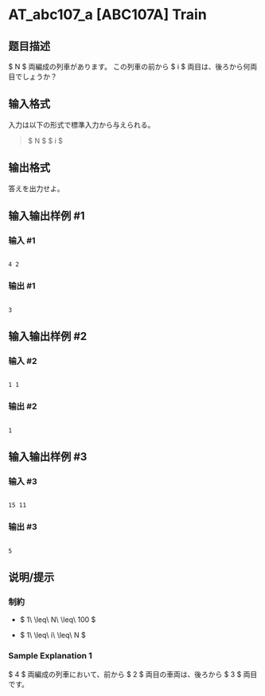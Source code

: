# AT_abc107_a [ABC107A] Train

## 题目描述

[problemUrl]: https://atcoder.jp/contests/abc107/tasks/abc107_a

$ N $ 両編成の列車があります。 この列車の前から $ i $ 両目は、後ろから何両目でしょうか？

## 输入格式

入力は以下の形式で標準入力から与えられる。

> $ N $ $ i $

## 输出格式

答えを出力せよ。

## 输入输出样例 #1

### 输入 #1

```
4 2
```

### 输出 #1

```
3
```

## 输入输出样例 #2

### 输入 #2

```
1 1
```

### 输出 #2

```
1
```

## 输入输出样例 #3

### 输入 #3

```
15 11
```

### 输出 #3

```
5
```

## 说明/提示

### 制約

- $ 1\ \leq\ N\ \leq\ 100 $
- $ 1\ \leq\ i\ \leq\ N $

### Sample Explanation 1

$ 4 $ 両編成の列車において、前から $ 2 $ 両目の車両は、後ろから $ 3 $ 両目です。